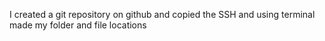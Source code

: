 I created a git repository on github and copied the SSH and using terminal made my folder and file locations
